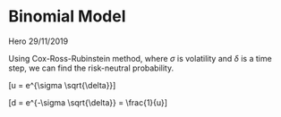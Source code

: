 Binomial Model
================
Hero
29/11/2019

Using Cox-Ross-Rubinstein method, where *σ* is volatility and *δ* is a time step, we can find the risk-neutral probability.

\[u = e^{\sigma \sqrt{\delta}}\]

\[d = e^{-\sigma \sqrt{\delta}} = \frac{1}{u}\]
